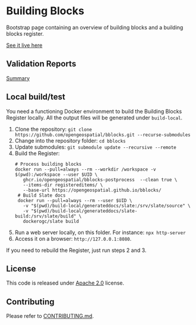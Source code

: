 # Building Blocks

Bootstrap page containing an overview of building blocks and a building blocks register.

[See it live here](https://blocks.ogc.org/)

## Validation Reports
[Summary](https://opengeospatial.github.io/bblocks/tests/report.html)

## Local build/test

You need a functioning Docker environment to build the Building Blocks Register locally. 
All the output files will be generated under `build-local`.

1. Clone the repository: `git clone https://github.com/opengeospatial/bblocks.git --recurse-submodules`
2. Change into the repository folder: `cd bblocks` 
4. Update submodules: `git submodule update --recursive --remote`
5. Build the Register:
   ```shell
   # Process building blocks
   docker run --pull=always --rm --workdir /workspace -v $(pwd):/workspace --user $UID \
      ghcr.io/opengeospatial/bblocks-postprocess  --clean true \
      --items-dir registereditems/ \
      --base-url https://opengeospatial.github.io/bblocks/ 
    # Build Slate docs
    docker run --pull=always --rm --user $UID \
      -v "$(pwd)/build-local/generateddocs/slate:/srv/slate/source" \
      -v "$(pwd)/build-local/generateddocs/slate-build:/srv/slate/build" \
      dockerogc/slate build
    ```
6. Run a web server locally, on this folder. For instance: `npx http-server`
7. Access it on a browser: `http://127.0.0.1:8080`.

If you need to rebuild the Register, just run steps 2 and 3.

## License

This code is released under [Apache 2.0](./LICENSE) license.

## Contributing

Please refer to [CONTRIBUTING.md](CONTRIBUTING.md).
